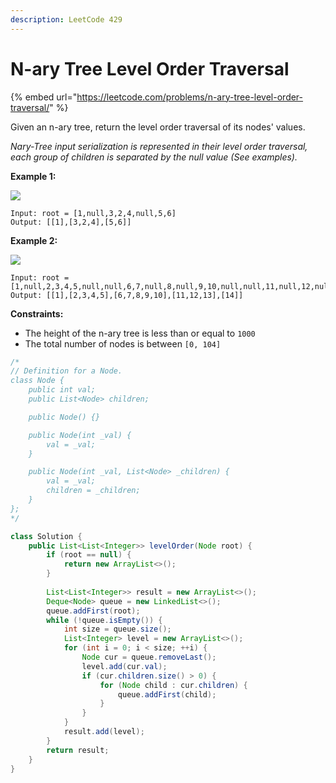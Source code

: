 ```yaml
---
description: LeetCode 429
---
```


# N-ary Tree Level Order Traversal

{% embed url="https://leetcode.com/problems/n-ary-tree-level-order-traversal/" %}

Given an n-ary tree, return the level order traversal of its nodes' values.

_Nary-Tree input serialization is represented in their level order traversal, each group of children is separated by the null value (See examples)._

**Example 1:**

![](https://assets.leetcode.com/uploads/2018/10/12/narytreeexample.png)

```
Input: root = [1,null,3,2,4,null,5,6]
Output: [[1],[3,2,4],[5,6]]
```

**Example 2:**

![](https://assets.leetcode.com/uploads/2019/11/08/sample\_4\_964.png)

```
Input: root = [1,null,2,3,4,5,null,null,6,7,null,8,null,9,10,null,null,11,null,12,null,13,null,null,14]
Output: [[1],[2,3,4,5],[6,7,8,9,10],[11,12,13],[14]]
```

**Constraints:**

* The height of the n-ary tree is less than or equal to `1000`
* The total number of nodes is between `[0, 104]`

```java
/*
// Definition for a Node.
class Node {
    public int val;
    public List<Node> children;

    public Node() {}

    public Node(int _val) {
        val = _val;
    }

    public Node(int _val, List<Node> _children) {
        val = _val;
        children = _children;
    }
};
*/

class Solution {
    public List<List<Integer>> levelOrder(Node root) {
        if (root == null) {
            return new ArrayList<>();
        }
        
        List<List<Integer>> result = new ArrayList<>();
        Deque<Node> queue = new LinkedList<>();
        queue.addFirst(root);
        while (!queue.isEmpty()) {
            int size = queue.size();
            List<Integer> level = new ArrayList<>();
            for (int i = 0; i < size; ++i) {
                Node cur = queue.removeLast();
                level.add(cur.val);
                if (cur.children.size() > 0) {
                    for (Node child : cur.children) {
                        queue.addFirst(child);
                    }
                }
            }
            result.add(level);
        }
        return result;
    }
}
```

